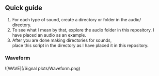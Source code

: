 ## Quick guide
1. For each type of sound, create a directory or folder in the audio/ directory.<br>
2. To see what I mean by that, explore the audio folder in this repository. I have placed an audio as an example.<br>
3. After you are done making directories for sounds,
<br/>place this script in the directory as I have placed it in this repository.

### Waveform
![WAVE](/Signal plots/Waveform.png)

